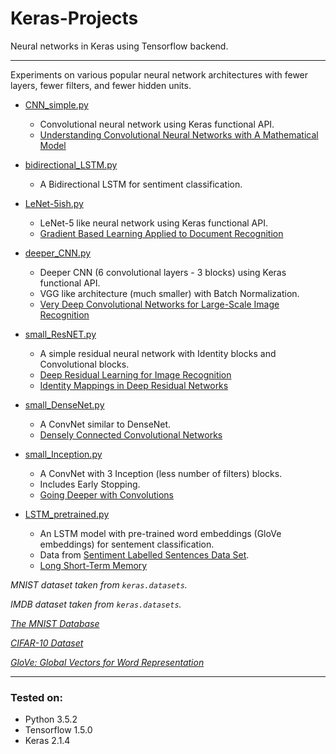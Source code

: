 # Keras-Projects
Neural networks in Keras using Tensorflow backend.
____

Experiments on various popular neural network architectures with fewer layers, fewer filters, and fewer hidden units.


* [CNN_simple.py](https://github.com/kredy/Keras-Projects/blob/master/CNN_simple.py)

  * Convolutional neural network using Keras functional API.
  * [Understanding Convolutional Neural Networks with A Mathematical Model](https://arxiv.org/abs/1609.04112v2)
  
* [bidirectional_LSTM.py](https://github.com/kredy/Keras-Projects/blob/master/bidirectional_LSTM.py)

  * A Bidirectional LSTM for sentiment classification.

* [LeNet-5ish.py](https://github.com/kredy/Keras-Projects/blob/master/LeNet-5ish.py)

  * LeNet-5 like neural network using Keras functional API.
  * [Gradient Based Learning Applied to Document Recognition](http://yann.lecun.com/exdb/publis/pdf/lecun-98.pdf)

* [deeper_CNN.py](https://github.com/kredy/Keras-Projects/blob/master/deeper_CNN.py)

  * Deeper CNN (6 convolutional layers - 3 blocks) using Keras functional API.
  * VGG like architecture (much smaller) with Batch Normalization.
  * [Very Deep Convolutional Networks for Large-Scale Image Recognition](https://arxiv.org/abs/1409.1556)

* [small_ResNET.py](https://github.com/kredy/Keras-Projects/blob/master/small_ResNET.py)

  * A simple residual neural network with Identity blocks and Convolutional blocks.
  * [Deep Residual Learning for Image Recognition](https://arxiv.org/abs/1512.03385)
  * [Identity Mappings in Deep Residual Networks](https://arxiv.org/abs/1603.05027)
  
* [small_DenseNet.py](https://github.com/kredy/Keras-Projects/blob/master/small_DenseNet.py)
  
  * A ConvNet similar to DenseNet. 
  * [Densely Connected Convolutional Networks](https://arxiv.org/abs/1608.06993)
  
* [small_Inception.py](https://github.com/kredy/Keras-Projects/blob/master/small_Inception.py)

  * A ConvNet with 3 Inception (less number of filters) blocks.
  * Includes Early Stopping.
  * [Going Deeper with Convolutions](https://arxiv.org/abs/1409.4842)
  
* [LSTM_pretrained.py](https://github.com/kredy/Keras-Projects/blob/master/LSTM_pretrained.py)

  * An LSTM model with pre-trained word embeddings (GloVe embeddings) for sentement classification.
  * Data from [Sentiment Labelled Sentences Data Set](https://archive.ics.uci.edu/ml/datasets/Sentiment+Labelled+Sentences).
  * [Long Short-Term Memory](http://axon.cs.byu.edu/~martinez/classes/778/Papers/lstm.pdf)


*MNIST dataset taken from `keras.datasets`.*

*IMDB dataset taken from `keras.datasets`.*

*[The MNIST Database](http://yann.lecun.com/exdb/mnist/)*

*[CIFAR-10 Dataset](https://www.cs.toronto.edu/~kriz/cifar.html)*

*[GloVe: Global Vectors for Word Representation](https://nlp.stanford.edu/projects/glove/)*
___

### Tested on:

- Python 3.5.2
- Tensorflow 1.5.0
- Keras 2.1.4
